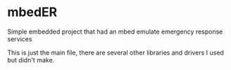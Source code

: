 # mbedER
Simple embedded project that had an mbed emulate emergency response services

This is just the main file, there are several other libraries and drivers I used but didn't make.
